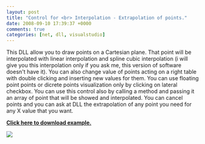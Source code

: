 ```yaml
---
layout: post
title: "Control for <br> Interpolation - Extrapolation of points."
date: 2008-09-10 17:39:37 +0000
comments: true
categories: [net, dll, visualstudio]
---
```


This DLL allow you to draw points on a Cartesian plane. That point will be interpolated with linear interpolation and spline cubic interpolation (i will give you this interpolation only if you ask me, this version of software doesn't have it). You can also change value of points acting on a right table with double clicking and inserting new values for them. You can use floating point points or dicrete points visualization only by clicking on lateral checkbox. You can use this control also by calling a method and passing it an array of point that will be showed and interpolated. You can cancel points and you can ask at DLL the extrapolation of any point you need for any X value that you want. 
<br>
<p><a href="http://dl.dropbox.com/u/7201536/ReleaseInterp.rar" title="Download Example" target="_self"><strong>Click here to download example.</strong></a></p>
<p><a href="http://dl.dropbox.com/u/7201536/ReleaseInterp.rar" title="Download Example" target="_self"><div class='p_embed p_image_embed'>
<img src="{{ root_url }}/images/ctrlinterp.jpg"> </p>
